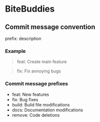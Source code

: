 # BiteBuddies

## Commit message convention

prefix: description

### Example

> feat: Create main feature

> fix: Fix annoying bugs

### Commit message prefixes

- feat: New features
- fix: Bug fixes
- build: Build file modifications
- docs: Documentation modifications
- remove: Code deletions